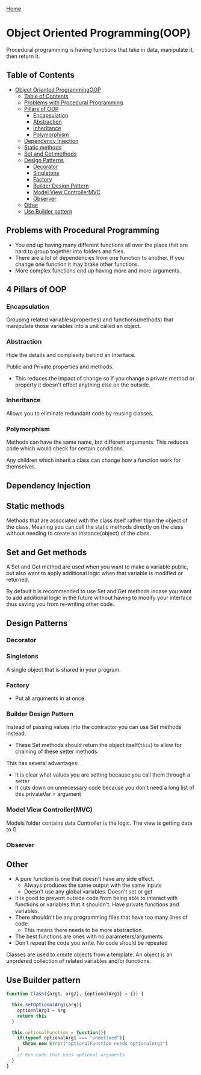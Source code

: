 [Home](./README.md)

# Object Oriented Programming(OOP)

Procedural programming is having functions that take in data, manipulate it, then return it.

## Table of Contents
<!-- TOC -->

- [Object Oriented ProgrammingOOP](#object-oriented-programmingoop)
  - [Table of Contents](#table-of-contents)
  - [Problems with Procedural Programming](#problems-with-procedural-programming)
  - [Pillars of OOP](#pillars-of-oop)
    - [Encapsulation](#encapsulation)
    - [Abstraction](#abstraction)
    - [Inheritance](#inheritance)
    - [Polymorphism](#polymorphism)
  - [Dependency Injection](#dependency-injection)
  - [Static methods](#static-methods)
  - [Set and Get methods](#set-and-get-methods)
  - [Design Patterns](#design-patterns)
    - [Decorator](#decorator)
    - [Singletons](#singletons)
    - [Factory](#factory)
    - [Builder Design Pattern](#builder-design-pattern)
    - [Model View ControllerMVC](#model-view-controllermvc)
    - [Observer](#observer)
  - [Other](#other)
  - [Use Builder pattern](#use-builder-pattern)

<!-- /TOC -->

## Problems with Procedural Programming
- You end up having many different functions all over the place that are hard to group together into folders and files.
- There are a lot of dependencies from one function to another. If you change one function it may brake other functions.
- More complex functions end up having more and more arguments.

## 4 Pillars of OOP

### Encapsulation
Grouping related variables(properties) and functions(methods) that manipulate those variables into a unit called an object.

### Abstraction
Hide the details and complexity behind an interface.

Public and Private properties and methods.

- This reduces the impact of change so if you change a private method or property it doesn't effect anything else on the outside.

### Inheritance
Allows you to eliminate redundant code by reusing classes.

### Polymorphism
Methods can have the same name, but different arguments. This reduces code which would check for certain conditions.

Any children which inherit a class can change how a function work for themselves.

## Dependency Injection

## Static methods
Methods that are associated with the class itself rather than the object of the class. Meaning you can call the static methods directly on the class without needing to create an instance(object) of the class.

## Set and Get methods
A Set and Get method are used when you want to make a variable public, but also want to apply additional logic when that variable is modified or returned.

By default it is recommended to use Set and Get methods incase you want to add additional logic in the future without having to modify your interface thus saving you from re-writing other code.

## Design Patterns
### Decorator
### Singletons
A single object that is shared in your program.

### Factory
- Put all arguments in at once
### Builder Design Pattern
Instead of passing values into the contractor you can use Set methods instead.
  - These Set methods should return the object itself(`this`) to allow for chaining of these setter methods.

This has several advantages:
- It is clear what values you are setting because you call them through a setter
- It cuts down on unnecessary code because you don't need a long list of this.privateVar = argument

### Model View Controller(MVC)
Models folder contains data
Controller is the logic.
The view is getting data to G

### Observer

## Other
- A pure function is one that doesn't have any side effect.
  - Always produces the same output with the same inputs
  - Doesn't use any global variables. Doesn't set or get
- It is good to prevent outside code from being able to interact with functions or variables that it shouldn't. Have private functions and variables.
- There shouldn't be any programming files that have too many lines of code.
  - This means there needs to be more abstraction
- The best functions are ones with no parameters/arguments
- Don't repeat the code you write. No code should be repeated

Classes are used to create objects from a template.
An object is an unordered collection of related variables and/or functions.

## Use Builder pattern
```javascript
function Class({arg1, arg2}, {optionalArg1} = {}) {

  this.setOptionalArg1(arg){
    optionalArg1 = arg
    return this
  }

  this.optionalFunction = function(){
    if(typeof optionalArg1 === "undefined"){
      throw new Error("optionalFunction needs optionalArg1")
    }
    // Run code that uses optional arguments
  }
}
```